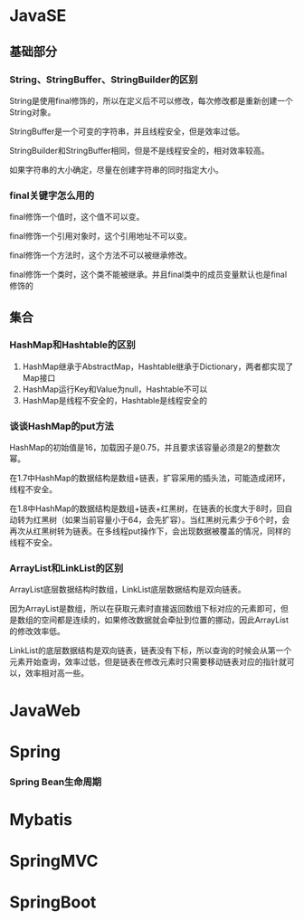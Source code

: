 # JavaSE

## 基础部分

### String、StringBuffer、StringBuilder的区别

String是使用final修饰的，所以在定义后不可以修改，每次修改都是重新创建一个String对象。

StringBuffer是一个可变的字符串，并且线程安全，但是效率过低。

StringBuilder和StringBuffer相同，但是不是线程安全的，相对效率较高。

如果字符串的大小确定，尽量在创建字符串的同时指定大小。



### final关键字怎么用的

final修饰一个值时，这个值不可以变。

final修饰一个引用对象时，这个引用地址不可以变。

final修饰一个方法时，这个方法不可以被继承修改。

final修饰一个类时，这个类不能被继承。并且final类中的成员变量默认也是final修饰的



## 集合

### HashMap和Hashtable的区别

1. HashMap继承于AbstractMap，Hashtable继承于Dictionary，两者都实现了Map接口
2. HashMap运行Key和Value为null，Hashtable不可以
3. HashMap是线程不安全的，Hashtable是线程安全的



### 谈谈HashMap的put方法

HashMap的初始值是16，加载因子是0.75，并且要求该容量必须是2的整数次幂。

在1.7中HashMap的数据结构是数组+链表，扩容采用的插头法，可能造成闭环，线程不安全。

在1.8中HashMap的数据结构是数组+链表+红黑树，在链表的长度大于8时，回自动转为红黑树（如果当前容量小于64，会先扩容）。当红黑树元素少于6个时，会再次从红黑树转为链表。在多线程put操作下，会出现数据被覆盖的情况，同样的线程不安全。



### ArrayList和LinkList的区别

ArrayList底层数据结构时数组，LinkList底层数据结构是双向链表。

因为ArrayList是数组，所以在获取元素时直接返回数组下标对应的元素即可，但是数组的空间都是连续的，如果修改数据就会牵扯到位置的挪动，因此ArrayList的修改效率低。

LinkList的底层数据结构是双向链表，链表没有下标，所以查询的时候会从第一个元素开始查询，效率过低，但是链表在修改元素时只需要移动链表对应的指针就可以，效率相对高一些。



# JavaWeb



# Spring

### Spring Bean生命周期





# Mybatis



# SpringMVC



# SpringBoot

